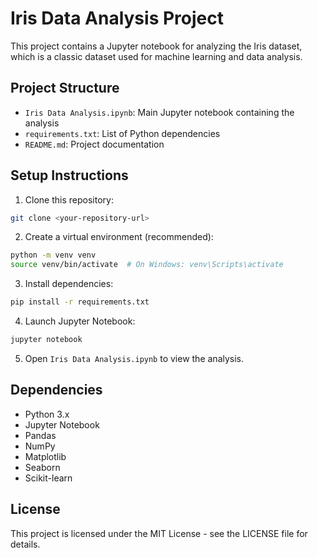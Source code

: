 # Iris Data Analysis Project

This project contains a Jupyter notebook for analyzing the Iris dataset, which is a classic dataset used for machine learning and data analysis.

## Project Structure
- `Iris Data Analysis.ipynb`: Main Jupyter notebook containing the analysis
- `requirements.txt`: List of Python dependencies
- `README.md`: Project documentation

## Setup Instructions

1. Clone this repository:
```bash
git clone <your-repository-url>
```

2. Create a virtual environment (recommended):
```bash
python -m venv venv
source venv/bin/activate  # On Windows: venv\Scripts\activate
```

3. Install dependencies:
```bash
pip install -r requirements.txt
```

4. Launch Jupyter Notebook:
```bash
jupyter notebook
```

5. Open `Iris Data Analysis.ipynb` to view the analysis.

## Dependencies
- Python 3.x
- Jupyter Notebook
- Pandas
- NumPy
- Matplotlib
- Seaborn
- Scikit-learn

## License
This project is licensed under the MIT License - see the LICENSE file for details. 